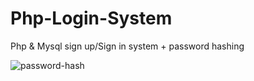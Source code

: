 # Php-Login-System
Php &amp; Mysql sign up/Sign in system + password hashing

![password-hash](https://github.com/Emm-Anuel100/Php-Login-System/assets/125787874/75b5a6ae-5271-445f-8aea-aebabadf37ca)
